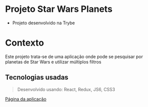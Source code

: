 # Projeto Star Wars Planets

- Projeto desenvolvido na Trybe

#  Contexto
Este projeto trata-se de uma aplicação onde pode se pesquisar por planetas de Star Wars e utilizar múltiplos filtros

##  Tecnologias usadas

> Desenvolvido usando: React, Redux, JS6, CSS3

[Página da aplicação]()
